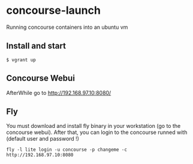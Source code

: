 # concourse-launch

Running concourse containers into an ubuntu vm

## Install and start

```
$ vgrant up
```

## Concourse Webui

AfterWhile go to http://192.168.97.10:8080/

## Fly

You must download and install fly binary in your workstation (go to the concourse webui).
After that, you can login to the concourse runned with (default user and password !)
```
fly -l lite login -u concourse -p changeme -c http://192.168.97.10:8080
```
